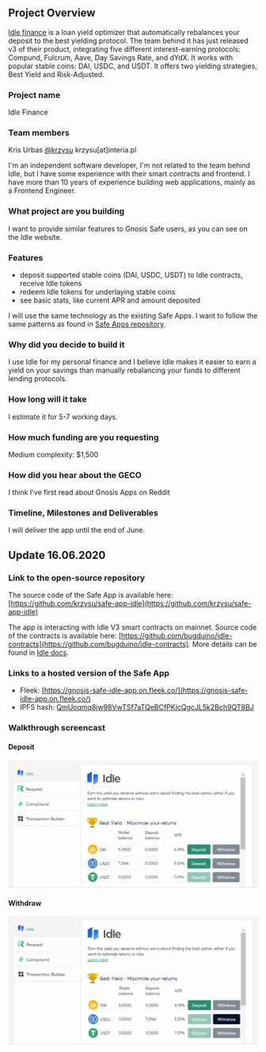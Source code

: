 ## Project Overview

[Idle finance](https://idle.finance/#/) is a loan yield optimizer that automatically rebalances your deposit to the best yielding protocol. The team behind it has just released v3 of their product, integrating five different interest-earning protocols: Compund, Fulcrum, Aave, Day Savings Rate, and dYdX. It works with popular stable coins: DAI, USDC, and USDT. It offers two yielding strategies, Best Yield and Risk-Adjusted.

### Project name

Idle Finance

### Team members

Kris Urbas [@krzysu](https://twitter.com/krzysu) krzysu[at]interia.pl

I'm an independent software developer, I'm not related to the team behind Idle, but I have some experience with their smart contracts and frontend. I have more than 10 years of experience building web applications, mainly as a Frontend Engineer.

### What project are you building

I want to provide similar features to Gnosis Safe users, as you can see on the Idle website.

### Features

- deposit supported stable coins (DAI, USDC, USDT) to Idle contracts, receive Idle tokens
- redeem Idle tokens for underlaying stable coins
- see basic stats, like current APR and amount deposited

I will use the same technology as the existing Safe Apps. I want to follow the same patterns as found in [Safe Apps repository](https://github.com/gnosis/safe-react-apps).

### Why did you decide to build it

I use Idle for my personal finance and I believe Idle makes it easier to earn a yield on your savings than manually rebalancing your funds to different lending protocols.

### How long will it take

I estimate it for 5-7 working days.

### How much funding are you requesting

Medium complexity: \$1,500

### How did you hear about the GECO

I think I've first read about Gnosis Apps on Reddit

### Timeline, Milestones and Deliverables

I will deliver the app until the end of June.

## Update 16.06.2020

### Link to the open-source repository

The source code of the Safe App is available here: [https://github.com/krzysu/safe-app-idle](https://github.com/krzysu/safe-app-idle)

The app is interacting with Idle V3 smart contracts on mainnet. Source code of the contracts is available here: [https://github.com/bugduino/idle-contracts](https://github.com/bugduino/idle-contracts). More details can be found in [Idle docs](https://developers.idle.finance/contracts-and-codebase).

### Links to a hosted version of the Safe App

- Fleek: [https://gnosis-safe-idle-app.on.fleek.co/](https://gnosis-safe-idle-app.on.fleek.co/)
- IPFS hash: [QmUoqmq8jw98VwTSf7aTQeBCfPKicQgcJL5k2Bch9QT8BJ](https://ipfs.fleek.co/ipfs/QmUoqmq8jw98VwTSf7aTQeBCfPKicQgcJL5k2Bch9QT8BJ/)

### Walkthrough screencast

#### Deposit

![Deposit demo](./idle-deposit.gif)

#### Withdraw

![Withdraw demo](./idle-withdraw.gif)
